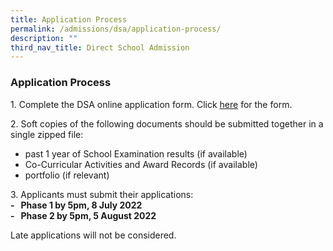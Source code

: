 ```yaml
---
title: Application Process
permalink: /admissions/dsa/application-process/
description: ""
third_nav_title: Direct School Admission
---
```

### **Application Process**
1\. Complete the DSA online application form. Click [here](https://go.gov.sg/yijc-dsa) for the form.

2\. Soft copies of the following documents should be submitted together in a single zipped file:

* past 1 year of School Examination results (if available)            
* Co-Curricular Activities and Award Records (if available)
* portfolio (if relevant)

3\. Applicants must submit their applications:<br>
**\-   Phase 1 by 5pm, 8 July 2022**<br>
**\-   Phase 2 by 5pm, 5 August 2022**

Late applications will not be considered.